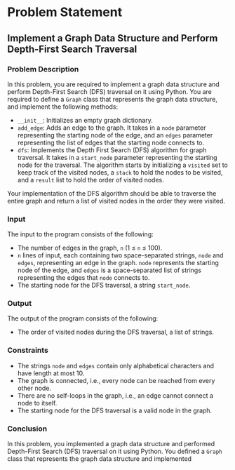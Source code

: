 <h1>Problem Statement</h1>
	<h2>Implement a Graph Data Structure and Perform Depth-First Search Traversal</h2>
	<h3>Problem Description</h3>
	<p>In this problem, you are required to implement a graph data structure and perform Depth-First Search (DFS) traversal on it using Python. You are required to define a <code>Graph</code> class that represents the graph data structure, and implement the following methods:</p>
	<ul>
		<li><code>__init__</code>: Initializes an empty graph dictionary.</li>
		<li><code>add_edge</code>: Adds an edge to the graph. It takes in a <code>node</code> parameter representing the starting node of the edge, and an <code>edges</code> parameter representing the list of edges that the starting node connects to.</li>
		<li><code>dfs</code>: Implements the Depth First Search (DFS) algorithm for graph traversal. It takes in a <code>start_node</code> parameter representing the starting node for the traversal. The algorithm starts by initializing a <code>visited</code> set to keep track of the visited nodes, a <code>stack</code> to hold the nodes to be visited, and a <code>result</code> list to hold the order of visited nodes.</li>
	</ul>
	<p>Your implementation of the DFS algorithm should be able to traverse the entire graph and return a list of visited nodes in the order they were visited.</p>
  <h3>Input</h3>
<p>The input to the program consists of the following:</p>
<ul>
	<li>The number of edges in the graph, <code>n</code> (1 ≤ <code>n</code> ≤ 100).</li>
	<li><code>n</code> lines of input, each containing two space-separated strings, <code>node</code> and <code>edges</code>, representing an edge in the graph. <code>node</code> represents the starting node of the edge, and <code>edges</code> is a space-separated list of strings representing the edges that <code>node</code> connects to.</li>
	<li>The starting node for the DFS traversal, a string <code>start_node</code>.</li>
</ul>

<h3>Output</h3>
<p>The output of the program consists of the following:</p>
<ul>
	<li>The order of visited nodes during the DFS traversal, a list of strings.</li>
</ul>

<h3>Constraints</h3>
<ul>
	<li>The strings <code>node</code> and <code>edges</code> contain only alphabetical characters and have length at most 10.</li>
	<li>The graph is connected, i.e., every node can be reached from every other node.</li>
	<li>There are no self-loops in the graph, i.e., an edge cannot connect a node to itself.</li>
	<li>The starting node for the DFS traversal is a valid node in the graph.</li>
</ul>

<h3>Conclusion</h3>
<p>In this problem, you implemented a graph data structure and performed Depth-First Search (DFS) traversal on it using Python. You defined a <code>Graph</code> class that represents the graph data structure and implemented
